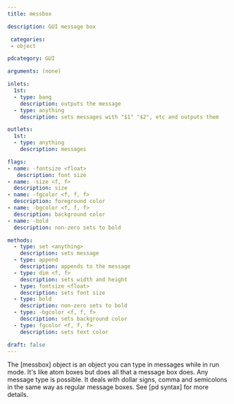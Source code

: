```yaml
---
title: messbox

description: GUI message box

 categories:
 - object

pdcategory: GUI

arguments: (none)

inlets:
  1st:
  - type: bang
    description: outputs the message
  - type: anything
    description: sets messages with "$1" "$2", etc and outputs them

outlets: 
  1st:
  - type: anything
    description: messages

flags:
- name: -fontsize <float>
   description: font size
- name: -size <f, f>
  description: size
- name: -fgcolor <f, f, f>
  description: foreground color
- name: -bgcolor <f, f, f>
  description: background color
- name: -bold
  description: non-zero sets to bold

methods:
  - type: set <anything>
    description: sets message
  - type: append
    description: appends to the message
  - type: dim <f, f>
    description: sets width and height
  - type: fontsize <float>
    description: sets font size
  - type: bold
    description: non-zero sets to bold
  - type: -bgcolor <f, f, f>
    description: sets background color
  - type: fgcolor <f, f, f>
    description: sets text color

draft: false
---
```


The [messbox] object is an object you can type in messages while in run mode. It's like atom boxes but does all that a message box does. Any message type is possible. It deals with dollar signs, comma and semicolons in the same way as regular message boxes. See [pd syntax] for more details.